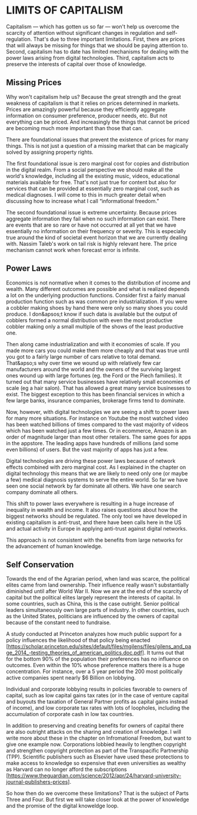 # LIMITS OF CAPITALISM

Capitalism — which has gotten us so far — won&apos;t help us overcome the scarcity of attention without significant changes in regulation and self-regulation. That&apos;s due to three important limitations. First, there are prices that will always be missing for things that we should be paying attention to. Second, capitalism has to date has limited mechanisms for dealing with the power laws arising from digital technologies. Third, capitalism acts to preserve the interests of capital over those of knowledge.  

## Missing Prices

Why won&apos;t capitalism help us? Because the great strength and the great weakness of capitalism is that it relies  on prices determined in markets. Prices are amazingly powerful because they efficiently aggregate information on      consumer preference, producer needs, etc. But not everything can be priced. And increasingly the things that cannot   be priced are becoming much more important than those that can.

There are foundational issues that prevent the existence of prices for many things. This is not just a question of a  missing market that can be magically solved by assigning property rights.

The first foundational issue is zero marginal cost for copies and distribution in the digital realm. From a social    perspective we should make all the world&apos;s knowledge, including all the existing music, videos, educational      materials available for free. That&apos;s not just true for content but also for services that can be provided at     essentially zero marginal cost, such as medical diagnoses. I will come to this in much greater detail when discussing how to increase what I call &ldquo;informational freedom.&rdquo;

The second foundational issue is extreme uncertainty. Because prices aggregate information they fail when no such     information can exist. There are events that are so rare or have not occurred at all yet that we have essentially no  information on their frequency or severity. This is especially true around the kind of societal event horizon that we are currently dealing with. Nassim Taleb&apos;s work on tail risk is highly relevant here. The price mechanism cannot work when forecast error is infinite.


## Power Laws

Economics is not normative when it comes to the distribution of income and wealth. Many different outcomes are possible and what is realized depends a lot on the underlying production functions. Consider first a fairly manual production function such as was common pre industrialization. If you were a cobbler making shoes by hand there were only so many shoes you could produce. I don&apsos;t know if such data is available but the output of cobblers formed a normal distribution with even the most productive cobbler making only a small multiple of the shows of the least productive one.

Then along came industrialization and with it economies of scale. If you made more cars you could make them more cheaply and that was true until you got to a fairly large number of cars relative to total demand. That&apso;s why over time we wound up with relatively few car manufacturers around the world and the owners of the surviving largest ones wound up with large fortunes (eg. the Ford or the Piech families). It turned out that many service businesses have relatively small economies of scale (eg a hair salon). That has allowed a great many service businesses to exist. The biggest exception to this has been financial services in which a few large banks, insurance companies, brokerage firms tend to dominate.

Now, however, with digital technologies we are seeing a shift to power laws for many more situations. For instance on Youtube the most watched video has been watched billions of times compared to the vast majority of videos which has been watched just a few times. Or in ecommerce, Amazon is an order of magnitude larger than most other retailers. The same goes for apps in the appstore. The leading apps have hundreds of millions (and some even billions) of users. But the vast majority of apps has just a few.

Digital technologies are driving these power laws because of network effects combined with zero marginal cost. As I explained in the chapter on digital technology this means that we are likely to need only one (or maybe a few) medical diagnosis systems to serve the entire world. So far we have seen one social network by far dominate all others. We have one search company dominate all others.

This shift to power laws everywhere is resulting in a huge increase of inequality in wealth and income. It also raises questions about how the biggest networks should be regulated. The only tool we have developed in existing capitalism is anti-trust, and there have been calls here in the US and actual activity in Europe in applying anti-trust against digital networks.     

This approach is not consistent with the benefits from large networks for the advancement of human knowledge. 


## Self Conservation

Towards the end of the Agrarian period, when land was scarce, the political elites came from land ownership. Their influence really wasn&apos;t substantially diminished until after World War II. Now we are at the end of the scarcity of capital but the political elites largely represent the interests of capital. In some countries, such as China, this is the case outright. Senior political leaders simultaneously own large parts of industry. In other countries, such as the United States, politicians are influenced by the owners of capital because of the constant need to fundraise.

A study conducted at Princeton analyzes how much public support for a policy influences the likelihood of that policy being enacted [https://scholar.princeton.edu/sites/default/files/mgilens/files/gilens_and_page_2014_-testing_theories_of_american_politics.doc.pdf]. It turns out that for the bottom 90% of the population their preferences has no influence on outcomes. Even within the 10% whose preference matters there is a huge concentration. For instance, over a 5 year period the 200 most politically active companies spent nearly $6 Billion on lobbying.

Individual and corporate lobbying results in policies favorable to owners of capital, such as low capital gains tax rates (or in the case of venture capital and buyouts the taxation of General Partner profits as capital gains instead of income), and low corporate tax rates with lots of loopholes, including the accumulation of corporate cash in low tax countries.

In addition to preserving and creating benefits for owners of capital there are also outright attacks on the sharing and creation of knowledge. I will write more about these in the chapter on Infromational Freedom, but want to give one example now. Corporations lobbied heavily to lengthen copyright and strengthen copyright protection as part of the Transpacific Partnership (TPP). Scientific publishers such as Elsevier have used these protections to make access to knowledge so expensive that even universities as wealthy as Harvard can no longer afford the subscriptions [https://www.theguardian.com/science/2012/apr/24/harvard-university-journal-publishers-prices].   

So how then do we overcome these limitations? That is the subject of Parts Three and Four. But first we will take closer look at the power of knowledge and the promise of the digital knoweldge loop.
